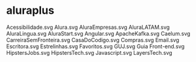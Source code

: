 # aluraplus

Acessibilidade.svg
Alura.svg
AluraEmpresas.svg
AluraLATAM.svg
AluraLingua.svg
AluraStart.svg
Angular.svg
ApacheKafka.svg
Caelum.svg
CarreiraSemFronteira.svg
CasaDoCodigo.svg
Compras.svg
Email.svg
Escritora.svg
Estrelinhas.svg
Favoritos.svg
GUJ.svg
Guia Front-end.svg
HipstersJobs.svg
HipstersTech.svg
Javascript.svg
LayersTech.svg
